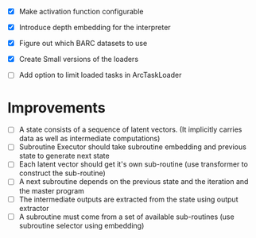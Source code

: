 - [x] Make activation function configurable
- [x] Introduce depth embedding for the interpreter
- [x] Figure out which BARC datasets to use
- [x] Create Small versions of the loaders
- [ ] Add option to limit loaded tasks in ArcTaskLoader


# Improvements
- [ ] A state consists of a sequence of latent vectors. (It implicitly carries data as well as intermediate computations)
- [ ] Subroutine Executor should take subroutine embedding and previous state to generate next state
- [ ] Each latent vector should get it's own sub-routine (use transformer to construct the sub-routine)
- [ ] A next subroutine depends on the previous state and the iteration and the master program
- [ ] The intermediate outputs are extracted from the state using output extractor
- [ ] A subroutine must come from a set of available sub-routines (use subroutine selector using embedding)